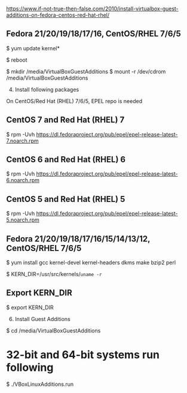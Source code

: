https://www.if-not-true-then-false.com/2010/install-virtualbox-guest-additions-on-fedora-centos-red-hat-rhel/

## Fedora 21/20/19/18/17/16, CentOS/RHEL 7/6/5 ##
$ yum update kernel*

$ reboot

$ mkdir /media/VirtualBoxGuestAdditions
$ mount -r /dev/cdrom /media/VirtualBoxGuestAdditions

4. Install following packages

On CentOS/Red Hat (RHEL) 7/6/5, EPEL repo is needed

## CentOS 7 and Red Hat (RHEL) 7 ##
$ rpm -Uvh https://dl.fedoraproject.org/pub/epel/epel-release-latest-7.noarch.rpm

## CentOS 6 and Red Hat (RHEL) 6 ##
$ rpm -Uvh https://dl.fedoraproject.org/pub/epel/epel-release-latest-6.noarch.rpm
 
## CentOS 5 and Red Hat (RHEL) 5 ##
$ rpm -Uvh https://dl.fedoraproject.org/pub/epel/epel-release-latest-5.noarch.rpm

## Fedora 21/20/19/18/17/16/15/14/13/12, CentOS/RHEL 7/6/5 ##
$ yum install gcc kernel-devel kernel-headers dkms make bzip2 perl

$ KERN_DIR=/usr/src/kernels/`uname -r`

## Export KERN_DIR ##
$ export KERN_DIR

6. Install Guest Additions

$ cd /media/VirtualBoxGuestAdditions

# 32-bit and 64-bit systems run following
$ ./VBoxLinuxAdditions.run